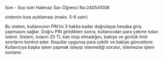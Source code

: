 İsim - Soy isim Halenaz Sarı
Öğrenci No:240541008

sistemin kısa açıklaması (maks. 5-6 satır)

Bu sistem, kullanıcının PIN’ini 3 hakka kadar doğrulayıp hesaba giriş yapmasını sağlar.
Doğru PIN girildikten sonra, kullanıcıdan para çekme tutarı istenir.
Sistem, tutarın 20 TL katı olup olmadığını, bakiye ve günlük limit sınırlarını kontrol eder.
Koşullar uygunsa para çekilir ve bakiye güncellenir.
Kullanıcıya başka işlem yapmak isteyip istemediği sorulur, istemezse işlem sonlanır.
